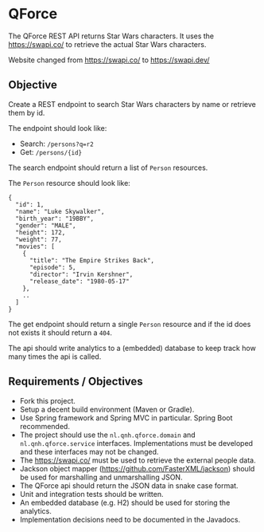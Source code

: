 # QForce

The QForce REST API returns Star Wars characters.
It uses the https://swapi.co/ to retrieve the actual Star Wars characters.

Website changed from https://swapi.co/ to https://swapi.dev/

## Objective

Create a REST endpoint to search Star Wars characters by name or retrieve them by id.

The endpoint should look like:

* Search: `/persons?q=r2`
* Get: `/persons/{id}`

The search endpoint should return a list of `Person` resources.

The `Person` resource should look like:

```
{
  "id": 1,
  "name": "Luke Skywalker",
  "birth_year": "19BBY",
  "gender": "MALE",
  "height": 172,
  "weight": 77,
  "movies": [
    {
      "title": "The Empire Strikes Back",
      "episode": 5,
      "director": "Irvin Kershner",
      "release_date": "1980-05-17"
    },
    ..
  ]
}

```

The get endpoint should return a single `Person` resource and if the id does not exists it should return a `404`.

The api should write analytics to a (embedded) database to keep track how many times the api is called.


## Requirements / Objectives

* Fork this project.
* Setup a decent build environment (Maven or Gradle).
* Use Spring framework and Spring MVC in particular. Spring Boot recommended.
* The project should use the `nl.qnh.qforce.domain` and `nl.qnh.qforce.service` interfaces. Implementations must be developed and these interfaces may not be changed.
* The https://swapi.co/ must be used to retrieve the external people data.
* Jackson object mapper (https://github.com/FasterXML/jackson) should be used for marshalling and unmarshalling JSON.
* The QForce api should return the JSON data in snake case format.
* Unit and integration tests should be written.
* An embedded database (e.g. H2) should be used for storing the analytics.
* Implementation decisions need to be documented in the Javadocs. 

